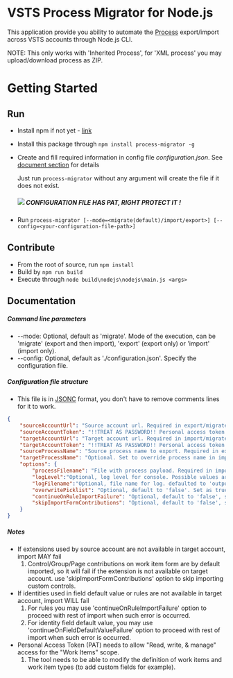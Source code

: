 # VSTS Process Migrator for Node.js

This application provide you ability to automate the [Process](https://docs.microsoft.com/en-us/vsts/work/customize/process/manage-process?view=vsts) export/import across VSTS accounts through Node.js CLI.

NOTE: This only works with 'Inherited Process', for 'XML process' you may upload/download process as ZIP. 
 
# Getting Started

## Run

- Install npm if not yet - [link](https://www.npmjs.com/get-npm)
- Install this package through `npm install process-migrator -g` 
- Create and fill required information in config file *configuration.json*. See [document section](#documentation) for details

   Just run ```process-migrator``` without any argument will create the file if it does not exist.

   ##### ![](https://imgplaceholder.com/100x17/cccccc/fe2904?text=WARNING&font-size=15) CONFIGURATION FILE HAS PAT, RIGHT PROTECT IT !
- Run `process-migrator [--mode=<migrate(default)/import/export>] [--config=<your-configuration-file-path>]`
  
## Contribute

- From the root of source, run `npm install`
- Build by `npm run build`
- Execute through `node build\nodejs\nodejs\main.js <args>`

## Documentation
##### Command line parameters
- --mode: Optional, default as 'migrate'. Mode of the execution, can be 'migrate' (export and then import), 'export' (export only) or 'import' (import only).
- --config: Optional, default as './configuration.json'. Specify the configuration file.
##### Configuration file structure
- This file is in [JSONC](https://github.com/Microsoft/node-jsonc-parser) format, you don't have to remove comments lines for it to work. 
``` json
{
    "sourceAccountUrl": "Source account url. Required in export/migrate mode, ignored in import mode. ",
    "sourceAccountToken": "!!TREAT AS PASSWORD!! Personal access token for source account. Required in export/migrate mode, ignored in import mode.",
    "targetAccountUrl": "Target account url. Required in import/migrate mode, ignored in export mode. ",
    "targetAccountToken": "!!TREAT AS PASSWORD!! Personal access token for target account. Required in import/migrate mode, ignored in export mode.",
    "sourceProcessName": "Source process name to export. Required in export/migrate mode, ignored in import mode. ",
    "targetProcessName": "Optional. Set to override process name in import/migrate mode.",
    "options": {
        "processFilename": "File with process payload. Required in import mode, optional for export/migrate mode.",
        "logLevel":"Optional, log level for console. Possible values are 'verbose'/'information'/'warning'/'error'.",
        "logFilename":"Optional, file name for log. defaulted to 'output/processMigrator.log'",
        "overwritePicklist": "Optional, default to 'false'. Set as true to overwrite picklist if exists on target or import will fail when picklist entries varies across source and target",
        "continueOnRuleImportFailure": "Optional, default to 'false', set true to continue import on failure importing rules, warning will be provided.",
        "skipImportFormContributions": "Optional, default to 'false', set true to skip import control contributions on work item form.",
    }
}
```

##### Notes 
- If extensions used by source account are not available in target account, import MAY fail
   1) Control/Group/Page contributions on work item form are by default imported, so it will fail if the extension is not available on target account. use 'skipImportFormContributions' option to skip importing custom controls.
- If identities used in field default value or rules are not available in target account, import WILL fail
   1) For rules you may use 'continueOnRuleImportFailure' option to proceed with rest of import when such error is occurred.
   2) For identity field default value, you may use 'continueOnFieldDefaultValueFailure' option to proceed with rest of import when such error is occurred.
- Personal Access Token (PAT) needs to allow "Read, write, & manage" access for the "Work Items" scope.
   1) The tool needs to be able to modify the definition of work items and work item types (to add custom fields for example).
